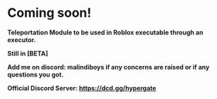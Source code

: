 # Coming soon!
**Teleportation Module to be used in Roblox executable through an executor.**

**Still in [BETA]**

**Add me on discord: malindiboys if any concerns are raised or if any questions you got.**

**Official Discord Server: https://dcd.gg/hypergate**
